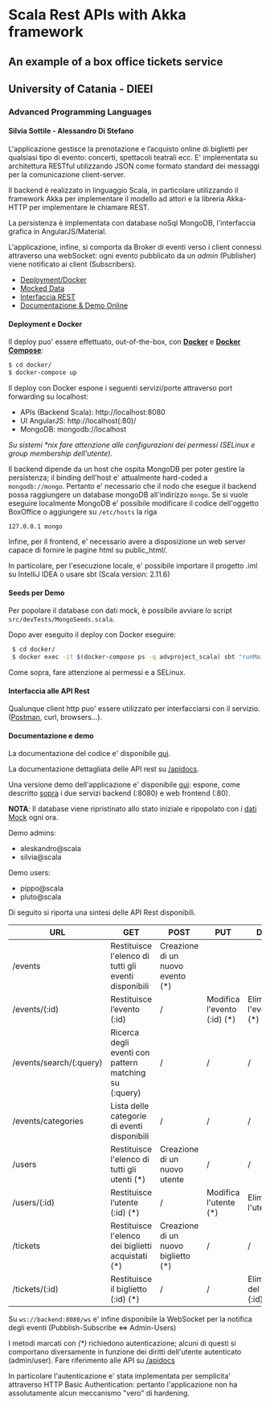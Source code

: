 # Scala Rest APIs with Akka framework 
## An example of a box office tickets service
## University of Catania - DIEEI
###  Advanced Programming Languages
#### Silvia Sottile - Alessandro Di Stefano
L'applicazione gestisce la prenotazione e l’acquisto online di biglietti per qualsiasi tipo di evento: concerti, spettacoli teatrali ecc. E' implementata su architettura RESTful utilizzando JSON come formato standard dei messaggi per la comunicazione client-server.

Il backend è realizzato in linguaggio Scala, in particolare utilizzando il framework Akka per implementare il modello ad attori e la libreria Akka-HTTP per implementare le chiamare REST.

La persistenza è implementata con database noSql MongoDB, l'interfaccia grafica in AngularJS/Material.

L'applicazione, infine, si comporta da Broker di eventi verso i client connessi attraverso una webSocket: ogni evento pubblicato da un *admin* (Publisher) viene notificato ai client (Subscribers).

- [Deployment/Docker](https://github.com/silviabooks/scala-project#deployment-e-docker)
- [Mocked Data](https://github.com/silviabooks/scala-project#seeds-per-demo)
- [Interfaccia REST](https://github.com/silviabooks/scala-project#interfaccia-alle-api-rest)
- [Documentazione & Demo Online](https://github.com/silviabooks/scala-project#documentazione-e-demo)
#### Deployment e Docker

Il deploy puo' essere effettuato, out-of-the-box, con **[Docker](https://docs.docker.com/docker-for-mac/install/)** e **[Docker Compose](https://docs.docker.com/compose/install/)**:

```bash
$ cd docker/
$ docker-compose up
```

Il deploy con Docker espone i seguenti servizi/porte attraverso port forwarding su localhost:

- APIs (Backend Scala): http://localhost:8080
- UI AngularJS: http://localhost(:80)/
- MongoDB: mongodb://localhost

*Su sistemi \*nix fare attenzione alle configurazioni dei permessi (SELinux e group membership dell'utente).*

Il backend dipende da un host che ospita MongoDB per poter gestire la persistenza; il binding dell'host e' attualmente hard-coded a `mongodb://mongo`. Pertanto e' necessario che il nodo che esegue il backend possa raggiungere un database mongoDB all'indirizzo `mongo`. Se si vuole eseguire localmente MongoDB e' possibile modificare il codice dell'oggetto BoxOffice o aggiungere su `/etc/hosts` la riga

```
127.0.0.1 mongo
```

Infine, per il frontend, e' necessario avere a disposizione un web server capace di fornire le pagine html su public_html/.

In particolare, per l'esecuzione locale, e' possibile importare il progetto .iml su IntelliJ IDEA o usare sbt (Scala version: 2.11.6)

#### Seeds per Demo

Per popolare il database con dati mock, è possibile avviare lo script `src/devTests/MongoSeeds.scala`. 

Dopo aver eseguito il deploy con Docker eseguire:

```bash
 $ cd docker/
 $ docker exec -it $(docker-compose ps -q advproject_scala) sbt "runMain devTests.MongoSeed"
```

Come sopra, fare attenzione ai permessi e a SELinux.

#### Interfaccia alle API Rest

Qualunque client http puo' essere utilizzato per interfacciarsi con il servizio. ([Postman](https://www.getpostman.com/), curl, browsers...).


#### Documentazione e demo

La documentazione del codice e' disponibile [qui](http://silviabooks.github.io/scala-project).

La documentazione dettagliata delle API rest su [/apidocs](https://github.com/silviabooks/scala-project/tree/master/apidocs).

Una versione demo dell'applicazione e' disponibile [qui](http://aleskandro.lucylaika.ovh): espone, come descritto [sopra](deployment-e-docker) i due servizi backend (:8080) e web frontend (:80).

**NOTA**: Il database viene ripristinato allo stato iniziale e ripopolato con i [dati Mock](https://github.com/silviabooks/scala-project#seeds-per-demo) ogni ora.

Demo admins:
- aleskandro@scala
- silvia@scala

Demo users:
- pippo@scala
- pluto@scala

Di seguito si riporta una sintesi delle API Rest disponibili.

| URL                    |  GET  |  POST  |  PUT  | DELETE |
| ---------------------- | ----- | ------ | ----- | ------ |
| /events                | Restituisce l'elenco di tutti gli eventi disponibili | Creazione di un nuovo evento (*)    | | |
| /events/(:id)          | Restituisce l’evento (:id)     | / | Modifica l'evento (:id) (*) | Elimina l'evento (:id) (*)                                |
| /events/search/(:query)| Ricerca degli eventi con pattern matching su (:query)                              | / | / | / |
| /events/categories     | Lista delle categorie di eventi disponibili                                        | / | / | / |
| /users                 | Restituisce l'elenco di tutti gli utenti (*)             | Creazione di un nuovo utente    | / | / |
| /users/(:id)           | Restituisce l’utente (:id) (*)     | / | Modifica l'utente (*) | Elimina l'utente (:id)                                |
| /tickets               | Restituisce l'elenco dei biglietti acquistati (*)            | Creazione di un nuovo biglietto (*) | / | / |
| /tickets/(:id)         | Restituisce il biglietto (:id) (*) | / | / | Eliminazione del biglietto (:id) (*)                      | 

Su `ws://backend:8080/ws` e' infine disponibile la WebSocket per la notifica degli eventi (Pubblish-Subscribe <=> Admin-Users)

I metodi marcati con *(\*)* richiedono autenticazione; alcuni di questi si comportano diversamente in funzione dei diritti dell'utente autenticato (admin/user). Fare riferimento alle API su  [/apidocs](https://github.com/silviabooks/scala-project/tree/master/apidocs)

In particolare l'autenticazione e' stata implementata per semplicita' attraverso HTTP Basic Authentication: pertanto l'applicazione non ha assolutamente alcun meccanismo "vero" di hardening.
